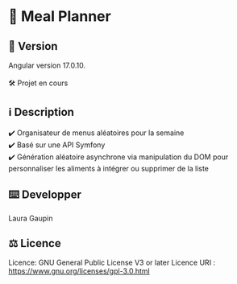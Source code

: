 # :fork_and_knife: Meal Planner
## :pushpin: Version 

Angular version 17.0.10. <br><br>
:hammer_and_wrench: Projet en cours 

## :information_source: Description

:heavy_check_mark: Organisateur de menus aléatoires pour la semaine <br>
:heavy_check_mark: Basé sur une API Symfony <br>
:heavy_check_mark: Génération aléatoire asynchrone via manipulation du DOM pour personnaliser les aliments à intégrer ou supprimer de la liste <br>



## :keyboard: Developper 
Laura Gaupin

## :balance_scale: Licence
Licence: GNU General Public License V3 or later
Licence URI : https://www.gnu.org/licenses/gpl-3.0.html



